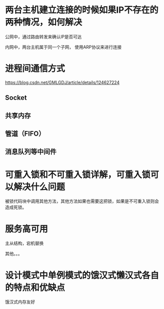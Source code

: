 # 两台主机建立连接的时候如果IP不存在的两种情况，如何解决

公网中，通过路由转发来确认IP是否可达

内网中，两台主机属于同一个子网， 使用ARP协议来进行连接

# 进程间通信方式

https://blog.csdn.net/GMLGDJ/article/details/124627224

## Socket

## 共享内存

## 管道（FIFO）

## 消息队列等中间件


# 可重入锁和不可重入锁详解，可重入锁可以解决什么问题

被锁代码块中调用其他方法，其他方法如果也需要这把锁，如果是不可重入锁则会造成死锁。

# 服务高可用

主从结构，宕机替换

其他。。。

# 设计模式中单例模式的饿汉式懒汉式各自的特点和优缺点

饿汉式内存友好
